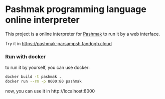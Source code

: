 # Pashmak programming language online interpreter
This project is a online interpreter for [Pashmak](https://github.com/pashmaklang/pashmak) to run it by a web interface.

Try it in https://pashmak-parsampsh.fandogh.cloud

### Run with docker
to run it by yourself, you can use docker:

```bash
docker build -t pashmak .
docker run --rm -p 8000:80 pashmak
```

now, you can use it in http://localhost:8000

